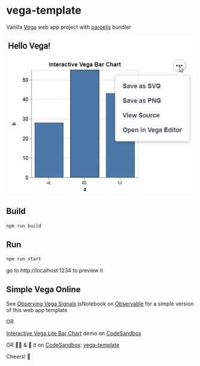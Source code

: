 # vega-template
Vanilla [Vega](https://vega.github.io/vega/) web app project 
with [parceljs](https://github.com/parcel-bundler/parcel) bundler

![Alt text](https://github.com/RandomFractals/vega-template/blob/master/screens/vega-template.png?raw=true 
 "Vega Preview")

## Build

```bash
npm run build
```

## Run

```bash
npm run start
```
go to http://localhost:1234 to preview it

## Simple Vega Online

See [Observing Vega Signals](https://observablehq.com/@randomfractals/observing-vega-signals)
jsNotebook on [Observable](https://github.com/observablehq) for a simple version of this web app template

OR

[Interactive Vega Lite Bar Chart](https://codesandbox.io/s/wkzx1082nw) demo 
on [CodeSandbox](https://codesandbox.io/)

OR 🏃‍♂️ & 🍴 it on [CodeSandbox](https://codesandbox.io/): [vega-template](https://codesandbox.io/s/6lzn1398wr)

Cheers! 🍻
